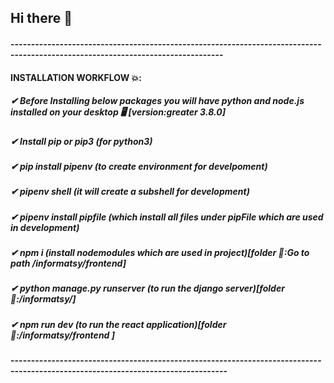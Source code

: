 ## Hi there 👋
#### --------------------------------------------------------------------------------------------------------------------------------
####       INSTALLATION WORKFLOW 💥:
##### ✔ Before Installing below packages you will have python and node.js installed on your desktop 🖥 [version:greater 3.8.0]
##### ✔ Install pip or pip3 (for python3)
##### ✔ pip install pipenv (to create environment for develpoment)
##### ✔ pipenv shell (it will create a subshell for development)
##### ✔ pipenv install pipfile (which install all files under pipFile which are used in development)
##### ✔ npm i (install nodemodules which are used in project)[folder 📁:Go to path /informatsy/frontend]
##### ✔ python manage.py runserver (to run the django server)[folder 📁:/informatsy/]
##### ✔ npm run dev (to run the react application)[folder 📁:/informatsy/frontend ]
#### ---------------------------------------------------------------------------------------------------------------------------------

<!--
**informatsy/informatsy** is a ✨ _special_ ✨ repository because its `README.md` (this file) appears on your GitHub profile.

Here are some ideas to get you started:

- 🔭 I’m currently working on ...
- 🌱 I’m currently learning ...
- 👯 I’m looking to collaborate on ...
- 🤔 I’m looking for help with ...
- 💬 Ask me about ...
- 📫 How to reach me: ...
- 😄 Pronouns: ...
- ⚡ Fun fact: ...
-->
